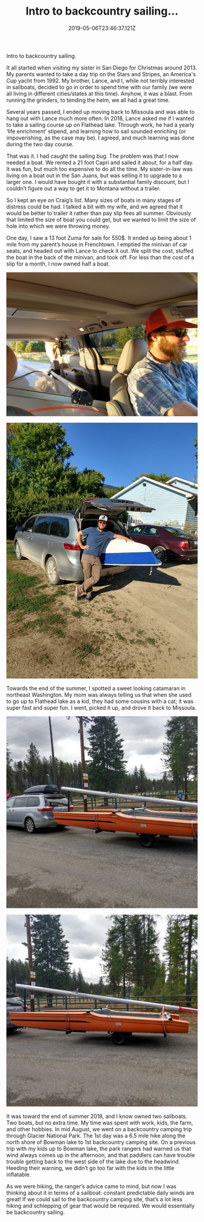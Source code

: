 ﻿---
title: Intro to backcountry sailing...
date: "2019-05-06T23:46:37.121Z"
description: How I got into sailing in the first place...
---


Intro to backcountry sailing.

It all started when visiting my sister in San Diego for Christmas around 2013.  My parents wanted to take a day trip on the Stars and Stripes, an America's Cup yacht from 1992.  My brother, Lance, and I, while not terribly interested in sailboats, decided to go in order to spend time with our family (we were all living in different cities/states at this time).  Anyhow, it was a blast.  From running the grinders, to tending the helm, we all had a great time.

Several years passed, I ended up moving back to Missoula and was able to hang out with Lance much more often.  In 2018, Lance asked me if I wanted to take a sailing course up on Flathead lake.  Through work, he had a yearly ‘life enrichment’ stipend, and learning how to sail sounded enriching (or impoverishing, as the case may be).  I agreed, and much learning was done during the two day course.

That was it.  I had caught the sailing bug.  The problem was that I now needed a boat.  We rented a 21 foot Capri and sailed it about, for a half day.  It was fun, but much too expensive to do all the time.  My sister-in-law was living on a boat out in the San Juans, but was selling it to upgrade to a larger one.  I would have bought it with a substantial family discount, but I couldn’t figure out a way to get it to Montana without a trailer.

So I kept an eye on Craig’s list.  Many sizes of boats in many stages of distress could be had.  I talked a bit with my wife, and we agreed that it would be better to trailer it rather than pay slip fees all summer.  Obviously that limited the size of boat you could get, but we wanted to limit the size of hole into which we were throwing money.

One day, I saw a 13 foot Zuma for sale for 550$.  It ended up being about 1 mile from my parent’s house in Frenchtown.  I emptied the minivan of car seats, and headed out with Lance to check it out.  We split the cost, stuffed the boat in the back of the minivan, and took off.  For less than the cost of a slip for a month, I now owned half a boat.

![Zuma](ZumaVanInside2.jpg)

![Zuma2](ZumaVanLance.jpg)

Towards the end of the summer, I spotted a sweet looking catamaran in northeast Washington.  My mom was always telling us that when she used to go up to Flathead lake as a kid, they had some cousins with a cat; it was super fast and super fun.  I went, picked it up, and drove it back to Missoula.  

![solCat](SolCatVan1.jpg)

![solCat2](SolCatVan2.jpg)

It was toward the end of summer 2018, and I know owned two sailboats.  Two boats, but no extra time.  My time was spent with work, kids, the farm, and other hobbies.  In mid August, we went on a backcountry camping trip through Glacier National Park.  The 1st day was a 6.5 mile hike along the north shore of Bowman lake to 1st backcountry camping site.  On a previous trip with my kids up to Bowman lake, the park rangers had warned us that wind always comes up in the afternoon, and that paddlers can have trouble trouble getting back to the west side of the lake due to the headwind.  Heeding their warning, we didn’t go too far with the kids in the little inflatable.

As we were hiking, the ranger’s advice came to mind, but now I was thinking about it in terms of a sailboat: constant predictable daily winds are great!  If we could sail to the backcountry camping site, that’s a lot less hiking and schlepping of gear that would be required.  We would essentially be backcountry sailing.


